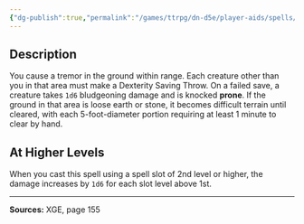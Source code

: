 ```yaml
---
{"dg-publish":true,"permalink":"/games/ttrpg/dn-d5e/player-aids/spells/level-1/earth-tremor/","tags":["TTRPG/DND/5e","verbal","somatic","Spell"],"noteIcon":""}
---
```



## Description
You cause a tremor in the ground within range.
Each creature other than you in that area must make a Dexterity Saving Throw.
On a failed save, a creature takes `1d6` bludgeoning damage and is knocked **prone**.
If the ground in that area is loose earth or stone, it becomes difficult terrain until cleared, with each 5-foot-diameter portion requiring at least 1 minute to clear by hand.

## At Higher Levels
When you cast this spell using a spell slot of 2nd level or higher, the damage increases by `1d6` for each slot level above 1st.

---

**Sources:** XGE, page 155
